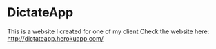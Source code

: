 # DictateApp
This is a website I created for one of my client
Check the website here: http://dictateapp.herokuapp.com/
